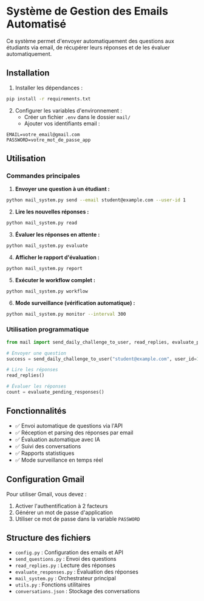 # Système de Gestion des Emails Automatisé

Ce système permet d'envoyer automatiquement des questions aux étudiants via email, de récupérer leurs réponses et de les évaluer automatiquement.

## Installation

1. Installer les dépendances :
```bash
pip install -r requirements.txt
```

2. Configurer les variables d'environnement :
   - Créer un fichier `.env` dans le dossier `mail/`
   - Ajouter vos identifiants email :
```
EMAIL=votre_email@gmail.com
PASSWORD=votre_mot_de_passe_app
```

## Utilisation

### Commandes principales

1. **Envoyer une question à un étudiant :**
```bash
python mail_system.py send --email student@example.com --user-id 1
```

2. **Lire les nouvelles réponses :**
```bash
python mail_system.py read
```

3. **Évaluer les réponses en attente :**
```bash
python mail_system.py evaluate
```

4. **Afficher le rapport d'évaluation :**
```bash
python mail_system.py report
```

5. **Exécuter le workflow complet :**
```bash
python mail_system.py workflow
```

6. **Mode surveillance (vérification automatique) :**
```bash
python mail_system.py monitor --interval 300
```

### Utilisation programmatique

```python
from mail import send_daily_challenge_to_user, read_replies, evaluate_pending_responses

# Envoyer une question
success = send_daily_challenge_to_user("student@example.com", user_id=1)

# Lire les réponses
read_replies()

# Évaluer les réponses
count = evaluate_pending_responses()
```

## Fonctionnalités

- ✅ Envoi automatique de questions via l'API
- ✅ Réception et parsing des réponses par email
- ✅ Évaluation automatique avec IA
- ✅ Suivi des conversations
- ✅ Rapports statistiques
- ✅ Mode surveillance en temps réel

## Configuration Gmail

Pour utiliser Gmail, vous devez :
1. Activer l'authentification à 2 facteurs
2. Générer un mot de passe d'application
3. Utiliser ce mot de passe dans la variable `PASSWORD`

## Structure des fichiers

- `config.py` : Configuration des emails et API
- `send_questions.py` : Envoi des questions
- `read_replies.py` : Lecture des réponses
- `evaluate_responses.py` : Évaluation des réponses
- `mail_system.py` : Orchestrateur principal
- `utils.py` : Fonctions utilitaires
- `conversations.json` : Stockage des conversations 